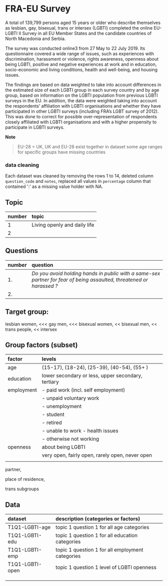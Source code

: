 
# FRA-EU Survey

A total of 139,799 persons aged 15 years or older who describe themselves as lesbian, gay, bisexual, trans or intersex (LGBTI) completed the online EU-LGBTI II Survey in all EU Member States and the candidate countries of North Macedonia and Serbia.

The survey was conducted online3 from 27 May to 22 July 2019. Its questionnaire covered a wide range of issues, such as experiences with discrimination, harassment or violence, rights awareness, openness about being LGBTI, positive and negative experiences at work and in education, socio-economic and living conditions, health and well-being, and housing issues.

The findings are based on data weighted to take into account differences in the estimated size of each LGBTI group in each survey country and by age group, based on information on the LGBTI population from previous LGBTI surveys in the EU. In addition, the data were weighted taking into account the respondents’ affiliation with LGBTI organisations and whether they have participated in other LGBTI surveys (including FRA’s LGBT survey of 2012). This was done to correct for possible over-representation of respondents closely affiliated with LGBTI organisations and with a higher propensity to participate in LGBTI surveys.


**Note**
> EU-28 = UK,  UK and EU-28 exist together in dataset
  some age ranges for specific groups have missing countries


### data cleaning

Each dataset was cleaned by removing the rows 1 to 14, deleted column `question_code` and `notes`, replaced all values in `percentage` column that contained ':' as a missing value holder with NA.


## Topic 

| number | topic                        |
| :----- | :--------------------------- |
| 1      | Living openly and daily life |
| 2      |                              |


## Questions

| number | question                                                                                                           |
| :----- | :----------------------------------------------------------------------------------------------------------------- |
| 1.     | *Do you avoid holding hands in public with a same-sex partner for fear of being assaulted, threatened or harassed ?* |
| 2.     |                                                                                                                    |

  
## Target group: 

  <!-- All * -->
  lesbian women, <<<
  gay men,  <<<
  bisexual women, <<
  bisexual men,  <<
  trans people, <<
  intersex 
  
## Group factors  (subset)

| factor     | levels                                             |
| :--------- | :------------------------------------------------- |
| age        | (15-17), (18-24), (25-39), (40-54), (55+ )         |
| education  | lower secondary or less, upper secondary, tertiary |
| employment | - paid work (incl. self employment)                |
|            | - unpaid voluntary work                            |
|            | - unemployment                                     |
|            | - student                                          |
|            | - retired                                          |
|            | - unable to work - health issues                   |
|            | - otherwise not working                            |
| openness   | about being LGBTI                                  |
|            | very open, fairly open, rarely open, never open    |
|            |                                                    |
  
  partner, 
  
  place of residence,
  
  trans subgroups


## Data

| dataset            | description  (categories or factors)             |   
| :----------------- | :----------------------------------------------- |
| T1Q1-LGBTI-age     | topic 1 question 1 for all age categories        |    
| T1Q1-LGBTI-edu     | topic 1 question 1 for all education categories  |     
| T1Q1-LGBTI-emp     | topic 1 question 1 for all employment categories |   
| T1Q1-LGBTI-open    | topic 1 question 1  level of LGBTI openness      |    
|                    |                                                  |     
|                    |                                                  |     
|                    |                                                  |     













